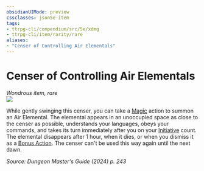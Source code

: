 ```yaml
---
obsidianUIMode: preview
cssclasses: json5e-item
tags:
- ttrpg-cli/compendium/src/5e/xdmg
- ttrpg-cli/item/rarity/rare
aliases: 
- "Censer of Controlling Air Elementals"
---
```

# Censer of Controlling Air Elementals
*Wondrous item, rare*  
![](Mechanics/items/img/censer-of-controlling-air-elementals.webp#right)


While gently swinging this censer, you can take a [Magic](Mechanics/rules/actions.md#Magic) action to summon an Air Elemental. The elemental appears in an unoccupied space as close to the censer as possible, understands your languages, obeys your commands, and takes its turn immediately after you on your [Initiative](Mechanics/rules/variant-rules/initiative-xphb.md) count. The elemental disappears after 1 hour, when it dies, or when you dismiss it as a [Bonus Action](Mechanics/rules/variant-rules/bonus-action-xphb.md). The censer can't be used this way again until the next dawn.

*Source: Dungeon Master's Guide (2024) p. 243*